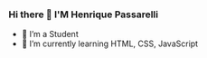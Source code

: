 ### Hi there 👋 I'M Henrique Passarelli

- 🔭 I’m a Student 
- 🌱 I’m currently learning HTML, CSS, JavaScript

